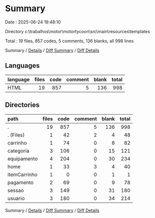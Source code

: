 # Summary

Date : 2025-06-24 19:48:10

Directory c:\\trabalhos\\motor\\motortycoon\\src\\main\\resources\\templates

Total : 19 files,  857 codes, 5 comments, 136 blanks, all 998 lines

Summary / [Details](details.md) / [Diff Summary](diff.md) / [Diff Details](diff-details.md)

## Languages
| language | files | code | comment | blank | total |
| :--- | ---: | ---: | ---: | ---: | ---: |
| HTML | 19 | 857 | 5 | 136 | 998 |

## Directories
| path | files | code | comment | blank | total |
| :--- | ---: | ---: | ---: | ---: | ---: |
| . | 19 | 857 | 5 | 136 | 998 |
| . (Files) | 1 | 42 | 2 | 4 | 48 |
| carrinho | 1 | 74 | 0 | 8 | 82 |
| categoria | 3 | 106 | 0 | 15 | 121 |
| equipamento | 4 | 204 | 0 | 30 | 234 |
| home | 1 | 33 | 3 | 4 | 40 |
| itemCarrinho | 1 | 0 | 0 | 1 | 1 |
| pagamento | 2 | 69 | 0 | 9 | 78 |
| sessao | 3 | 149 | 0 | 31 | 180 |
| usuario | 3 | 180 | 0 | 34 | 214 |

Summary / [Details](details.md) / [Diff Summary](diff.md) / [Diff Details](diff-details.md)
